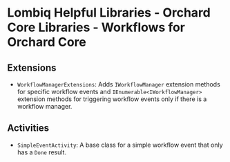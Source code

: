 # Lombiq Helpful Libraries - Orchard Core Libraries - Workflows for Orchard Core

## Extensions

- `WorkflowManagerExtensions`: Adds `IWorkflowManager` extension methods for specific workflow events and `IEnumerable<IWorkflowManager>` extension methods for triggering workflow events only if there is a workflow manager.

## Activities

- `SimpleEventActivity`: A base class for a simple workflow event that only has a `Done` result.

